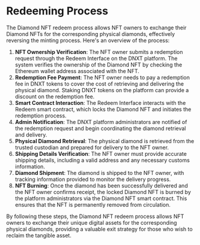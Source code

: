 # Redeeming Process

The Diamond NFT redeem process allows NFT owners to exchange their Diamond NFTs for the corresponding physical diamonds, effectively reversing the minting process. Here's an overview of the process:

1. **NFT Ownership Verification**: The NFT owner submits a redemption request through the Redeem Interface on the DNXT platform. The system verifies the ownership of the Diamond NFT by checking the Ethereum wallet address associated with the NFT.
2. **Redemption Fee Payment**: The NFT owner needs to pay a redemption fee in DNXT tokens to cover the cost of retrieving and delivering the physical diamond. Staking DNXT tokens on the platform can provide a discount on the redemption fee.
3. **Smart Contract Interaction**: The Redeem Interface interacts with the Redeem smart contract, which locks the Diamond NFT and initiates the redemption process.
4. **Admin Notification**: The DNXT platform administrators are notified of the redemption request and begin coordinating the diamond retrieval and delivery.
5. **Physical Diamond Retrieval**: The physical diamond is retrieved from the trusted custodian and prepared for delivery to the NFT owner.
6. **Shipping Details Verification**: The NFT owner must provide accurate shipping details, including a valid address and any necessary customs information.
7. **Diamond Shipment**: The diamond is shipped to the NFT owner, with tracking information provided to monitor the delivery progress.
8. **NFT Burning**: Once the diamond has been successfully delivered and the NFT owner confirms receipt, the locked Diamond NFT is burned by the platform administrators via the Diamond NFT smart contract. This ensures that the NFT is permanently removed from circulation.

By following these steps, the Diamond NFT redeem process allows NFT owners to exchange their unique digital assets for the corresponding physical diamonds, providing a valuable exit strategy for those who wish to reclaim the tangible asset.
